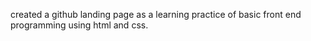 created a github landing page as a learning practice of basic front end programming using html and css. 
